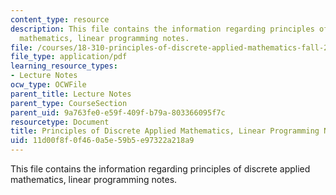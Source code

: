 ```yaml
---
content_type: resource
description: This file contains the information regarding principles of discrete applied
  mathematics, linear programming notes.
file: /courses/18-310-principles-of-discrete-applied-mathematics-fall-2013/11d00f8f0f460a5e59b5e97322a218a9_MIT18_310F13_Ch8.pdf
file_type: application/pdf
learning_resource_types:
- Lecture Notes
ocw_type: OCWFile
parent_title: Lecture Notes
parent_type: CourseSection
parent_uid: 9a763fe0-e59f-409f-b79a-803366095f7c
resourcetype: Document
title: Principles of Discrete Applied Mathematics, Linear Programming Notes
uid: 11d00f8f-0f46-0a5e-59b5-e97322a218a9
---
```

This file contains the information regarding principles of discrete applied mathematics, linear programming notes.


